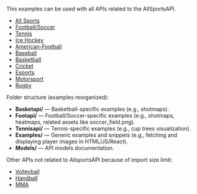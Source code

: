 <HTML>
<p>This examples can be used with all APIs related to the AllSportsAPI.</p>
<ul>
<li><a href="https://rapidapi.com/fluis.lacasse/api/allsportsapi2" target="_blank">All Sports</a></li>
<li><a href="https://rapidapi.com/fluis.lacasse/api/footapi7/" target="_blank">Football/Soccer</a></li>
<li><a href="https://rapidapi.com/fluis.lacasse/api/tennisapi1/" target="_blank">Tennis</a></li>
<li><a target="_blank" href="https://rapidapi.com/fluis.lacasse/api/icehockeyapi/">Ice Hockey</a></li>
<li><a href="https://rapidapi.com/fluis.lacasse/api/americanfootballapi/" target="_blank">American-Football</a></li>
<li><a href="https://rapidapi.com/fluis.lacasse/api/baseballapi/" target="_blank">Baseball</a></li>
<li><a href="https://rapidapi.com/fluis.lacasse/api/basketapi1/" target="_blank">Basketball</a></li>
<li><a href="https://rapidapi.com/fluis.lacasse/api/cricketapi21/" target="_blank">Cricket</a></li>
<li><a href="https://rapidapi.com/fluis.lacasse/api/esportapi1/" target="_blank">Esports</a></li>
<li><a href="https://rapidapi.com/fluis.lacasse/api/motorsportapi/" target="_blank">Motorsport</a></li>
<li><a target="_blank" href="https://rapidapi.com/fluis.lacasse/api/rugbyapi2/">Rugby</a></li>
</ul>

<p>Folder structure (examples reorganized):</p>
<ul>
<li><strong>Basketapi/</strong> — Basketball-specific examples (e.g., shotmaps).</li>
<li><strong>Footapi/</strong> — Football/Soccer-specific examples (e.g., shotmaps, heatmaps, related assets like soccer_field.png).</li>
<li><strong>Tennisapi/</strong> — Tennis-specific examples (e.g., cup trees visualization).</li>
<li><strong>Examples/</strong> — Generic examples and snippets (e.g., fetching and displaying player images in HTML/JS/React).</li>
<li><strong>Models/</strong> — API models documentation.</li>
</ul>

<p>Other APIs not related to AllsportsAPI because of import size limit:</p>
<ul>
<li><a href="https://rapidapi.com/fluis.lacasse/api/volleyballapi" target="_blank">Volleyball</a></li>
<li><a href="https://rapidapi.com/fluis.lacasse/api/handballapi" target="_blank">Handball</a></li>
<li><a href="https://rapidapi.com/fluis.lacasse/api/mmaapi" target="_blank">MMA</a></li>
</ul>